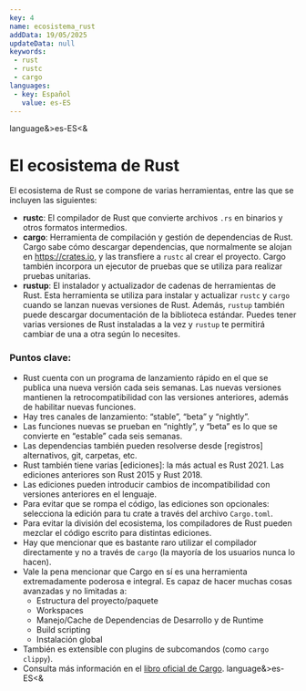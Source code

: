 ```yaml
---
key: 4
name: ecosistema_rust
addData: 19/05/2025
updateData: null
keywords: 
 - rust
 - rustc
 - cargo
languages:
 - key: Español
   value: es-ES
---
```

language&>es-ES<&
# El ecosistema de Rust

El ecosistema de Rust se compone de varias herramientas, entre las que se incluyen las siguientes:

* **rustc**: El compilador de Rust que convierte archivos `.rs` en binarios y otros formatos intermedios.
* **cargo**: Herramienta de compilación y gestión de dependencias de Rust. Cargo sabe cómo descargar dependencias, que normalmente se alojan en <https://crates.io>, y las transfiere a `rustc` al crear el proyecto. Cargo también incorpora un ejecutor de pruebas que se utiliza para realizar pruebas unitarias.
* **rustup**: El instalador y actualizador de cadenas de herramientas de Rust. Esta herramienta se utiliza para instalar y actualizar `rustc` y `cargo` cuando se lanzan nuevas versiones de Rust. Además, `rustup` también puede descargar documentación de la biblioteca estándar. Puedes tener varias versiones de Rust instaladas a la vez y `rustup` te permitirá cambiar de una a otra según lo necesites.

### Puntos clave:

* Rust cuenta con un programa de lanzamiento rápido en el que se publica una nueva versión cada seis semanas. Las nuevas versiones mantienen la retrocompatibilidad con las versiones anteriores, además de habilitar nuevas funciones.
* Hay tres canales de lanzamiento: “stable”, “beta” y “nightly”.
* Las funciones nuevas se prueban en “nightly”, y “beta” es lo que se convierte en “estable” cada seis semanas.
* Las dependencias también pueden resolverse desde [registros] alternativos, git, carpetas, etc.
* Rust también tiene varias [ediciones]: la más actual es Rust 2021. Las ediciones anteriores son Rust 2015 y Rust 2018.
* Las ediciones pueden introducir cambios de incompatibilidad con versiones anteriores en el lenguaje.
* Para evitar que se rompa el código, las ediciones son opcionales: selecciona la edición para tu crate a través del archivo `Cargo.toml`.
* Para evitar la división del ecosistema, los compiladores de Rust pueden mezclar el código escrito para distintas ediciones.
* Hay que mencionar que es bastante raro utilizar el compilador directamente y no a través de `cargo` (la mayoría de los usuarios nunca lo hacen).
* Vale la pena mencionar que Cargo en sí es una herramienta extremadamente poderosa e integral. Es capaz de hacer muchas cosas avanzadas y no limitadas a:
    * Estructura del proyecto/paquete
    * Workspaces
    * Manejo/Cache de Dependencias de Desarrollo y de Runtime
    * Build scripting
    * Instalación global
* También es extensible con plugins de subcomandos (como `cargo clippy`).
* Consulta más información en el [libro oficial de Cargo](https://doc.rust-lang.org/cargo/).
language&>es-ES<&